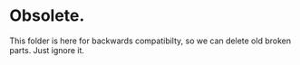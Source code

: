# Obsolete.  

This folder is here for backwards compatibilty, so we can delete old broken parts.  Just ignore it.